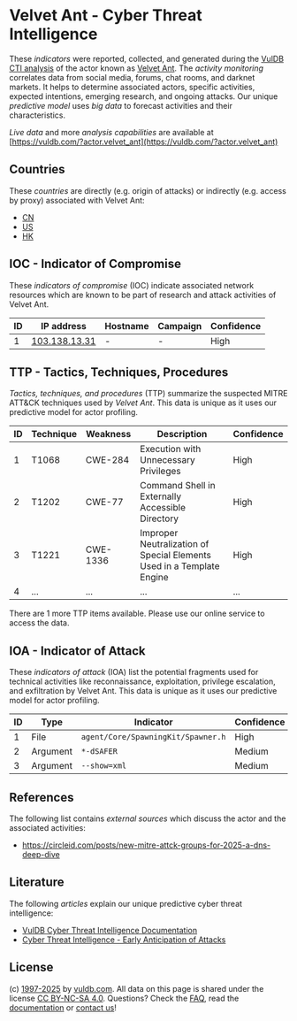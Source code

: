 # Velvet Ant - Cyber Threat Intelligence

These _indicators_ were reported, collected, and generated during the [VulDB CTI analysis](https://vuldb.com/?kb.cti) of the actor known as [Velvet Ant](https://vuldb.com/?actor.velvet_ant). The _activity monitoring_ correlates data from social media, forums, chat rooms, and darknet markets. It helps to determine associated actors, specific activities, expected intentions, emerging research, and ongoing attacks. Our unique _predictive model_ uses _big data_ to forecast activities and their characteristics.

_Live data_ and more _analysis capabilities_ are available at [https://vuldb.com/?actor.velvet_ant](https://vuldb.com/?actor.velvet_ant)

## Countries

These _countries_ are directly (e.g. origin of attacks) or indirectly (e.g. access by proxy) associated with Velvet Ant:

* [CN](https://vuldb.com/?country.cn)
* [US](https://vuldb.com/?country.us)
* [HK](https://vuldb.com/?country.hk)

## IOC - Indicator of Compromise

These _indicators of compromise_ (IOC) indicate associated network resources which are known to be part of research and attack activities of Velvet Ant.

ID | IP address | Hostname | Campaign | Confidence
-- | ---------- | -------- | -------- | ----------
1 | [103.138.13.31](https://vuldb.com/?ip.103.138.13.31) | - | - | High

## TTP - Tactics, Techniques, Procedures

_Tactics, techniques, and procedures_ (TTP) summarize the suspected MITRE ATT&CK techniques used by _Velvet Ant_. This data is unique as it uses our predictive model for actor profiling.

ID | Technique | Weakness | Description | Confidence
-- | --------- | -------- | ----------- | ----------
1 | T1068 | CWE-284 | Execution with Unnecessary Privileges | High
2 | T1202 | CWE-77 | Command Shell in Externally Accessible Directory | High
3 | T1221 | CWE-1336 | Improper Neutralization of Special Elements Used in a Template Engine | High
4 | ... | ... | ... | ...

There are 1 more TTP items available. Please use our online service to access the data.

## IOA - Indicator of Attack

These _indicators of attack_ (IOA) list the potential fragments used for technical activities like reconnaissance, exploitation, privilege escalation, and exfiltration by Velvet Ant. This data is unique as it uses our predictive model for actor profiling.

ID | Type | Indicator | Confidence
-- | ---- | --------- | ----------
1 | File | `agent/Core/SpawningKit/Spawner.h` | High
2 | Argument | `*-dSAFER` | Medium
3 | Argument | `--show=xml` | Medium

## References

The following list contains _external sources_ which discuss the actor and the associated activities:

* https://circleid.com/posts/new-mitre-attck-groups-for-2025-a-dns-deep-dive

## Literature

The following _articles_ explain our unique predictive cyber threat intelligence:

* [VulDB Cyber Threat Intelligence Documentation](https://vuldb.com/?kb.cti)
* [Cyber Threat Intelligence - Early Anticipation of Attacks](https://www.scip.ch/en/?labs.20201022)

## License

(c) [1997-2025](https://vuldb.com/?kb.changelog) by [vuldb.com](https://vuldb.com/?kb.about). All data on this page is shared under the license [CC BY-NC-SA 4.0](https://creativecommons.org/licenses/by-nc-sa/4.0/). Questions? Check the [FAQ](https://vuldb.com/?kb.faq), read the [documentation](https://vuldb.com/?kb) or [contact us](https://vuldb.com/?contact)!

